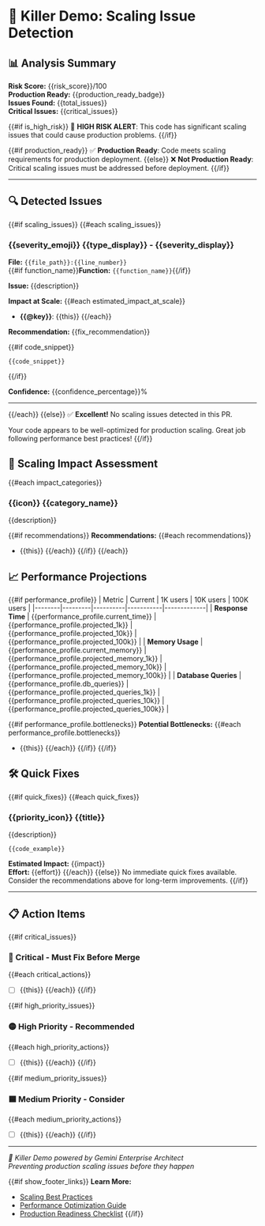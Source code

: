 # 🚀 Killer Demo: Scaling Issue Detection

## 📊 Analysis Summary

**Risk Score:** {{risk_score}}/100  
**Production Ready:** {{production_ready_badge}}  
**Issues Found:** {{total_issues}}  
**Critical Issues:** {{critical_issues}}

{{#if is_high_risk}}
🚨 **HIGH RISK ALERT**: This code has significant scaling issues that could cause production problems.
{{/if}}

{{#if production_ready}}
✅ **Production Ready**: Code meets scaling requirements for production deployment.
{{else}}
❌ **Not Production Ready**: Critical scaling issues must be addressed before deployment.
{{/if}}

---

## 🔍 Detected Issues

{{#if scaling_issues}}
{{#each scaling_issues}}
### {{severity_emoji}} {{type_display}} - {{severity_display}}

**File:** `{{file_path}}:{{line_number}}`  
{{#if function_name}}**Function:** `{{function_name}}`{{/if}}

**Issue:** {{description}}

**Impact at Scale:**
{{#each estimated_impact_at_scale}}
- **{{@key}}**: {{this}}
{{/each}}

**Recommendation:** {{fix_recommendation}}

{{#if code_snippet}}
```{{file_extension}}
{{code_snippet}}
```
{{/if}}

**Confidence:** {{confidence_percentage}}%

---
{{/each}}
{{else}}
✅ **Excellent!** No scaling issues detected in this PR.

Your code appears to be well-optimized for production scaling. Great job following performance best practices!
{{/if}}

## 🎯 Scaling Impact Assessment

{{#each impact_categories}}
### {{icon}} {{category_name}}
{{description}}

{{#if recommendations}}
**Recommendations:**
{{#each recommendations}}
- {{this}}
{{/each}}
{{/if}}
{{/each}}

## 📈 Performance Projections

{{#if performance_profile}}
| Metric | Current | 1K users | 10K users | 100K users |
|--------|---------|----------|-----------|-------------|
| **Response Time** | {{performance_profile.current_time}} | {{performance_profile.projected_1k}} | {{performance_profile.projected_10k}} | {{performance_profile.projected_100k}} |
| **Memory Usage** | {{performance_profile.current_memory}} | {{performance_profile.projected_memory_1k}} | {{performance_profile.projected_memory_10k}} | {{performance_profile.projected_memory_100k}} |
| **Database Queries** | {{performance_profile.db_queries}} | {{performance_profile.projected_queries_1k}} | {{performance_profile.projected_queries_10k}} | {{performance_profile.projected_queries_100k}} |

{{#if performance_profile.bottlenecks}}
**Potential Bottlenecks:**
{{#each performance_profile.bottlenecks}}
- {{this}}
{{/each}}
{{/if}}
{{/if}}

## 🛠️ Quick Fixes

{{#if quick_fixes}}
{{#each quick_fixes}}
### {{priority_icon}} {{title}}
{{description}}

```{{language}}
{{code_example}}
```

**Estimated Impact:** {{impact}}  
**Effort:** {{effort}}
{{/each}}
{{else}}
No immediate quick fixes available. Consider the recommendations above for long-term improvements.
{{/if}}

---

## 📋 Action Items

{{#if critical_issues}}
### 🔴 Critical - Must Fix Before Merge
{{#each critical_actions}}
- [ ] {{this}}
{{/each}}
{{/if}}

{{#if high_priority_issues}}
### 🟡 High Priority - Recommended
{{#each high_priority_actions}}
- [ ] {{this}}
{{/each}}
{{/if}}

{{#if medium_priority_issues}}
### 🟦 Medium Priority - Consider
{{#each medium_priority_actions}}
- [ ] {{this}}
{{/each}}
{{/if}}

---

*🚀 Killer Demo powered by Gemini Enterprise Architect*  
*Preventing production scaling issues before they happen*

{{#if show_footer_links}}
**Learn More:**
- [Scaling Best Practices]({{links.best_practices}})
- [Performance Optimization Guide]({{links.optimization}})
- [Production Readiness Checklist]({{links.checklist}})
{{/if}}